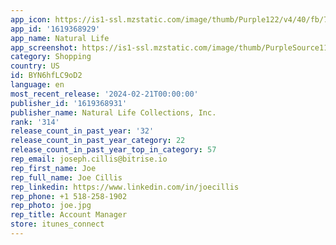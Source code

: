 ```yaml
---
app_icon: https://is1-ssl.mzstatic.com/image/thumb/Purple122/v4/40/fb/76/40fb769a-68c7-f9be-700d-db60837ee9e6/AppIcon-0-0-1x_U007emarketing-0-10-0-85-220.png/1024x1024bb.png
app_id: '1619368929'
app_name: Natural Life
app_screenshot: https://is1-ssl.mzstatic.com/image/thumb/PurpleSource116/v4/68/c9/03/68c903d9-a50a-865a-bbca-0072ed375987/dd15661d-3a82-4b55-9a46-62a4c03dc135_screen_1-4.png/1242x2688bb.png
category: Shopping
country: US
id: BYN6hfLC9oD2
language: en
most_recent_release: '2024-02-21T00:00:00'
publisher_id: '1619368931'
publisher_name: Natural Life Collections, Inc.
rank: '314'
release_count_in_past_year: '32'
release_count_in_past_year_category: 22
release_count_in_past_year_top_in_category: 57
rep_email: joseph.cillis@bitrise.io
rep_first_name: Joe
rep_full_name: Joe Cillis
rep_linkedin: https://www.linkedin.com/in/joecillis
rep_phone: +1 518-258-1902
rep_photo: joe.jpg
rep_title: Account Manager
store: itunes_connect
---
```

